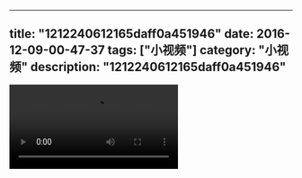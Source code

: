 
---
title: "1212240612165daff0a451946"
date: 2016-12-09-00-47-37
tags: ["小视频"]
category: "小视频"
description: "1212240612165daff0a451946"
---
<video src="http://ohtsqip0g.bkt.clouddn.com/1212240612165daff0a451946.mp4" controls="controls"></video>
